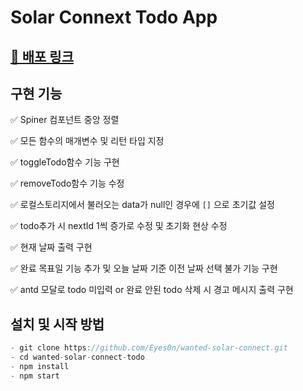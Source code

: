 # Solar Connext Todo App

## [🔗 배포 링크](https://solar-connect-todo-app.netlify.app)

## 구현 기능

✅ Spiner 컴포넌트 중앙 정렬

✅ 모든 함수의 매개변수 및 리턴 타입 지정

✅ toggleTodo함수 기능 구현

✅ removeTodo함수 기능 수정

✅ 로컬스토리지에서 불러오는 data가 null인 경우에 `[]` 으로 초기값 설정

✅ todo추가 시 nextId 1씩 증가로 수정 및 초기화 현상 수정

✅ 현재 날짜 출력 구현

✅ 완료 목표일 기능 추가 및 오늘 날짜 기준 이전 날짜 선택 불가 기능 구현

✅ antd 모달로 todo 미입력 or 완료 안된 todo 삭제 시 경고 메시지 출력 구현

## 설치 및 시작 방법

```js
- git clone https://github.com/Eyes0n/wanted-solar-connect.git
- cd wanted-solar-connect-todo
- npm install
- npm start
```
